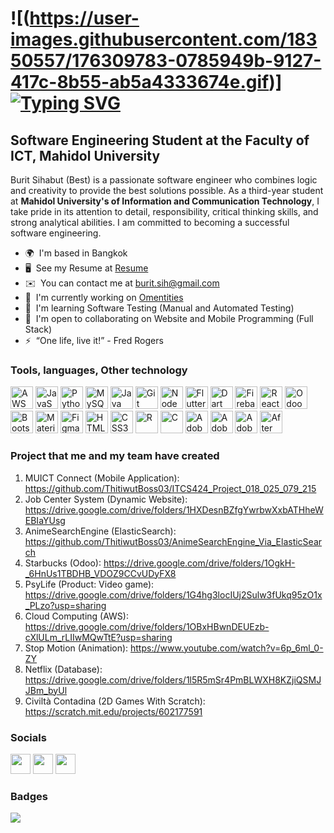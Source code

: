 ![(https://user-images.githubusercontent.com/18350557/176309783-0785949b-9127-417c-8b55-ab5a4333674e.gif)][![Typing SVG](https://readme-typing-svg.demolab.com?font=Fira+Code&size=32&pause=1000&color=F7F7F7&random=false&width=435&lines=Hi+!+My+name+is+Best)](https://git.io/typing-svg)
============================================================================================================================================

Software Engineering Student at the Faculty of ICT, Mahidol University
----------------------------------------------------------------------

Burit Sihabut (Best) is a passionate software engineer who combines logic and creativity to provide the best solutions possible. As a third-year student at <b>Mahidol University's of Information and Communication Technology</b>, I take pride in its attention to detail, responsibility, critical thinking skills, and strong analytical abilities. I am committed to becoming a successful software engineering.
*   🌍  I'm based in Bangkok
*   🖥️  See my Resume at [Resume](https://drive.google.com/file/d/1so8mGSzC9Kvpn1r_uKm3einE-kD5whXd/view?usp=sharing)
*   ✉️  You can contact me at [burit.sih@gmail.com](mailto:burit.sih@gmail.com)
*   🚀  I'm currently working on [Omentities](http:///www.linkedin.com/company/omentites/)
*   🧠  I'm learning Software Testing (Manual and Automated Testing)
*   🤝  I'm open to collaborating on Website and Mobile Programming (Full Stack)
*   ⚡  “One life, live it!” - Fred Rogers
### Tools, languages, Other technology

<p align="left">
<a href="https://aws.amazon.com" target="_blank" rel="noreferrer"><img src="https://raw.githubusercontent.com/danielcranney/readme-generator/main/public/icons/skills/aws-colored.svg" width="36" height="36" alt="AWS" /></a>
<a href="https://developer.mozilla.org/en-US/docs/Web/JavaScript" target="_blank" rel="noreferrer"><img src="https://raw.githubusercontent.com/danielcranney/readme-generator/main/public/icons/skills/javascript-colored.svg" width="36" height="36" alt="JavaScript" /></a>
<a href="https://www.python.org/" target="_blank" rel="noreferrer"><img src="https://raw.githubusercontent.com/danielcranney/readme-generator/main/public/icons/skills/python-colored.svg" width="36" height="36" alt="Python" /></a>
<a href="https://www.mysql.com/" target="_blank" rel="noreferrer"><img src="https://raw.githubusercontent.com/danielcranney/readme-generator/main/public/icons/skills/mysql-colored.svg" width="36" height="36" alt="MySQL" /></a>
<a href="https://www.oracle.com/java/" target="_blank" rel="noreferrer"><img src="https://raw.githubusercontent.com/danielcranney/readme-generator/main/public/icons/skills/java-colored.svg" width="36" height="36" alt="Java" /></a>
<a href="https://git-scm.com/" target="_blank" rel="noreferrer"><img src="https://raw.githubusercontent.com/danielcranney/readme-generator/main/public/icons/skills/git-colored.svg" width="36" height="36" alt="Git" /></a>
<a href="https://nodejs.org/en/" target="_blank" rel="noreferrer"><img src="https://raw.githubusercontent.com/danielcranney/readme-generator/main/public/icons/skills/nodejs-colored.svg" width="36" height="36" alt="NodeJS" /></a>
<a href="https://flutter.dev" target="_blank" rel="noreferrer"><img src="https://raw.githubusercontent.com/danielcranney/readme-generator/main/public/icons/skills/flutter-colored.svg" width="36" height="36" alt="Flutter" /></a>
<a href="https://dart.dev" target="_blank" rel="noreferrer"><img src="https://raw.githubusercontent.com/danielcranney/readme-generator/main/public/icons/skills/dart-colored.svg" width="36" height="36" alt="Dart" /></a>
<a href="https://firebase.google.com" target="_blank" rel="noreferrer"><img src="https://raw.githubusercontent.com/danielcranney/readme-generator/main/public/icons/skills/firebase-colored.svg" width="36" height="36" alt="Firebase" /></a>
<a href="https://reactjs.org/" target="_blank" rel="noreferrer"><img src="https://raw.githubusercontent.com/danielcranney/readme-generator/main/public/icons/skills/react-colored.svg" width="36" height="36" alt="React" /></a>
<a href="https://www.odoo.com" target="_blank" rel="noreferrer"><img src="https://avatars.githubusercontent.com/u/6368284?s=200&v=4" width="36" height="36" alt="Odoo" /></a>
<a href="https://getbootstrap.com/" target="_blank" rel="noreferrer"><img src="https://raw.githubusercontent.com/danielcranney/readme-generator/main/public/icons/skills/bootstrap-colored.svg" width="36" height="36" alt="Bootstrap" /></a>
<a href="https://mui.com/" target="_blank" rel="noreferrer"><img src="https://raw.githubusercontent.com/danielcranney/readme-generator/main/public/icons/skills/materialui-colored.svg" width="36" height="36" alt="Material UI" /></a>
<a href="https://www.figma.com/" target="_blank" rel="noreferrer"><img src="https://raw.githubusercontent.com/danielcranney/readme-generator/main/public/icons/skills/figma-colored.svg" width="36" height="36" alt="Figma" /></a>
<a href="https://developer.mozilla.org/en-US/docs/Glossary/HTML5" target="_blank" rel="noreferrer"><img src="https://raw.githubusercontent.com/danielcranney/readme-generator/main/public/icons/skills/html5-colored.svg" width="36" height="36" alt="HTML5" /></a>
<a href="https://www.w3.org/TR/CSS/#css" target="_blank" rel="noreferrer"><img src="https://raw.githubusercontent.com/danielcranney/readme-generator/main/public/icons/skills/css3-colored.svg" width="36" height="36" alt="CSS3" /></a>
<a href="https://www.r-project.org/" target="_blank" rel="noreferrer"><img src="https://raw.githubusercontent.com/danielcranney/readme-generator/main/public/icons/skills/rlang-colored.svg" width="36" height="36" alt="R" /></a>
<a href="https://docs.microsoft.com/en-us/cpp/?view=msvc-170" target="_blank" rel="noreferrer"><img src="https://raw.githubusercontent.com/danielcranney/readme-generator/main/public/icons/skills/c-colored.svg" width="36" height="36" alt="C" /></a>
<a href="https://www.adobe.com/products/photoshop.html" target="_blank" rel="noreferrer"><img src="https://raw.githubusercontent.com/danielcranney/readme-generator/main/public/icons/skills/photoshop-colored.svg" width="36" height="36" alt="Adobe Photoshop" /></a>
<a href="https://www.adobe.com/uk/products/premiere.html" target="_blank" rel="noreferrer"><img src="https://upload.wikimedia.org/wikipedia/commons/4/40/Adobe_Premiere_Pro_CC_icon.svg" width="36" height="36" alt="Adobe Premiere Pro" /></a>
<a href="https://www.adobe.com/products/illustrator.html" target="_blank" rel="noreferrer"><img src="https://raw.githubusercontent.com/danielcranney/readme-generator/main/public/icons/skills/illustrator-colored.svg" width="36" height="36" alt="Adobe Illustrator" /></a>
<a href="https://www.adobe.com/uk/products/aftereffects.html" target="_blank" rel="noreferrer"><img src="https://raw.githubusercontent.com/danielcranney/readme-generator/main/public/icons/skills/aftereffects-colored-dark.svg" width="36" height="36" alt="After Effects" /></a>
</p>


### Project that me and my team have created
1. MUICT Connect (Mobile Application): https://github.com/ThitiwutBoss03/ITCS424_Project_018_025_079_215
2. Job Center System (Dynamic Website): https://drive.google.com/drive/folders/1HXDesnBZfgYwrbwXxbATHheWEBIaYUsg
3. AnimeSearchEngine (ElasticSearch): https://github.com/ThitiwutBoss03/AnimeSearchEngine_Via_ElasticSearch
4. Starbucks (Odoo): https://drive.google.com/drive/folders/1OgkH-_6HnUs1TBDHB_VDOZ9CCvUDyFX8
5. PsyLife (Product: Video game): https://drive.google.com/drive/folders/1G4hg3locIUj2Sulw3fUkq95zO1x_PLzo?usp=sharing
6. Cloud Computing (AWS): https://drive.google.com/drive/folders/1OBxHBwnDEUEzb-cXlULm_rLIIwMQwTtE?usp=sharing
7. Stop Motion (Animation): https://www.youtube.com/watch?v=6p_6ml_0-ZY
8. Netflix (Database): https://drive.google.com/drive/folders/1l5R5mSr4PmBLWXH8KZjiQSMJJBm_byUl
9. Civiltà Contadina (2D Games With Scratch): https://scratch.mit.edu/projects/602177591
      
### Socials

<p align="left">                    
<a href="https://www.facebook.com/burit.srihabut" target="_blank" rel="noreferrer"><img src="https://raw.githubusercontent.com/danielcranney/readme-generator/main/public/icons/socials/facebook.svg" width="32" height="32" /></a>                          
<a href="http://www.instagram.com/burit_best/?hl=en" target="_blank" rel="noreferrer"><img src="https://raw.githubusercontent.com/danielcranney/readme-generator/main/public/icons/socials/instagram.svg" width="32" height="32" /></a>                   
<a href="https://www.linkedin.com/in/burit-sihabut-best/" target="_blank" rel="noreferrer"><img src="https://raw.githubusercontent.com/danielcranney/readme-generator/main/public/icons/socials/linkedin.svg" width="32" height="32" /></a></p>

### Badges
<img src="https://github-readme-stats.vercel.app/api/top-langs/?username=anuraghazra&layout=compact" />
